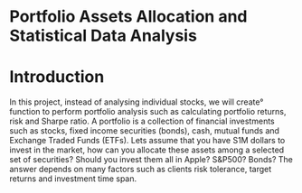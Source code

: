 # Portfolio Assets Allocation and Statistical Data Analysis
# Introduction
In this project, instead of analysing individual stocks, we will create° function to perform portfolio analysis such as calculating portfolio returns, risk and Sharpe ratio. A portfolio is a collection of financial investments such as stocks, fixed income securities (bonds), cash, mutual funds and Exchange Traded Funds (ETFs). Lets assume that you have S1M dollars to invest in the market, how can you allocate these assets among a selected set of securities? Should you invest them all in Apple? S&P500? Bonds? The answer depends on many factors such as clients risk tolerance, target returns and investment time span. 